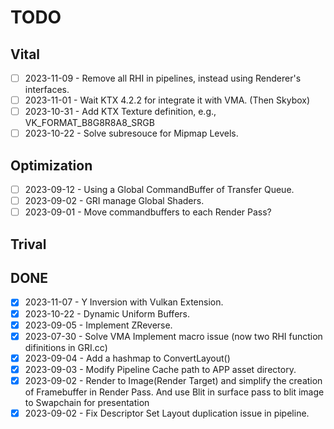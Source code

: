 # TODO
## Vital
- [ ] 2023-11-09 - Remove all RHI in pipelines, instead using Renderer's interfaces.
- [ ] 2023-11-01 - Wait KTX 4.2.2 for integrate it with VMA. (Then Skybox)
- [ ] 2023-10-31 - Add KTX Texture definition, e.g., VK_FORMAT_B8G8R8A8_SRGB
- [ ] 2023-10-22 - Solve subresouce for Mipmap Levels.

## Optimization
- [ ] 2023-09-12 - Using a Global CommandBuffer of Transfer Queue.
- [ ] 2023-09-02 - GRI manage Global Shaders.
- [ ] 2023-09-01 - Move commandbuffers to each Render Pass?

## Trival

## DONE
- [X] 2023-11-07 - Y Inversion with Vulkan Extension.
- [X] 2023-10-22 - Dynamic Uniform Buffers.
- [X] 2023-09-05 - Implement ZReverse.
- [X] 2023-07-30 - Solve VMA Implement macro issue (now two RHI function difinitions in GRI.cc)
- [X] 2023-09-04 - Add a hashmap to ConvertLayout()
- [X] 2023-09-03 - Modify Pipeline Cache path to APP asset directory.
- [X] 2023-09-02 - Render to Image(Render Target) and simplify the creation of Framebuffer in Render Pass. And use Blit in surface pass to blit image to Swapchain for presentation
- [X] 2023-09-02 - Fix Descriptor Set Layout duplication issue in pipeline.